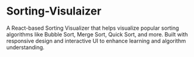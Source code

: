 # Sorting-Visulaizer
A React-based Sorting Visualizer that helps visualize popular sorting algorithms like Bubble Sort, Merge Sort, Quick Sort, and more. Built with responsive design and interactive UI to enhance learning and algorithm understanding.
